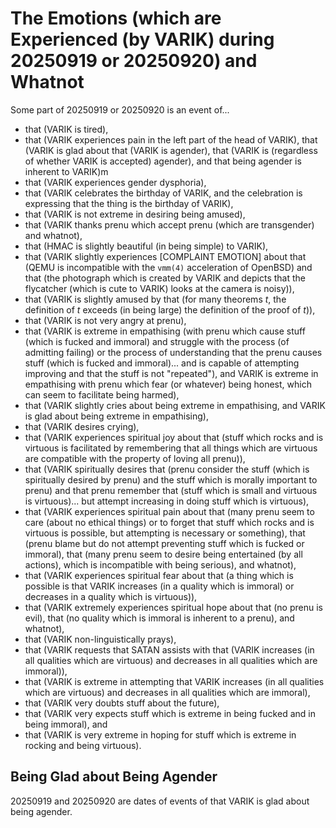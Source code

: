 The Emotions (which are Experienced (by VARIK) during 20250919 or 20250920) and Whatnot
=======================================================================================

Some part of 20250919 or 20250920 is an event of...

* that (VARIK is tired),
* that (VARIK experiences pain in the left part of the head of VARIK),
that (VARIK is glad about that (VARIK is agender), that (VARIK is (regardless of whether VARIK is accepted) agender), and that being agender is inherent to VARIK)m
* that (VARIK experiences gender dysphoria),
* that (VARIK celebrates the birthday of VARIK, and the celebration is expressing that the thing is the birthday of VARIK),
* that (VARIK is not extreme in desiring being amused),
* that (VARIK thanks prenu which accept prenu (which are transgender) and whatnot),
* that (HMAC is slightly beautiful (in being simple) to VARIK),
* that (VARIK slightly experiences [COMPLAINT EMOTION] about that (QEMU is incompatible with the `vmm(4)` acceleration of OpenBSD) and that (the photograph which is created by VARIK and depicts that the flycatcher (which is cute to VARIK) looks at the camera is noisy)),
* that (VARIK is slightly amused by that (for many theorems $t$, the definition of $t$ exceeds (in being large) the definition of the proof of $t$)),
* that (VARIK is not very angry at prenu),
* that (VARIK is extreme in empathising (with prenu which cause stuff (which is fucked and immoral) and struggle with the process (of admitting failing) or the process of understanding that the prenu causes stuff (which is fucked and immoral)... and is capable of attempting improving and that the stuff is not "repeated"), and VARIK is extreme in empathising with prenu which fear (or whatever) being honest, which can seem to facilitate being harmed),
* that (VARIK slightly cries about being extreme in empathising, and VARIK is glad about being extreme in empathising),
* that (VARIK desires crying),
* that (VARIK experiences spiritual joy about that (stuff which rocks and is virtuous is facilitated by remembering that all things which are virtuous are compatible with the property of loving all prenu)),
* that (VARIK spiritually desires that (prenu consider the stuff (which is spiritually desired by prenu) and the stuff which is morally important to prenu) and that prenu remember that (stuff which is small and virtuous is virtuous)... but attempt increasing in doing stuff which is virtuous),
* that (VARIK experiences spiritual pain about that (many prenu seem to care (about no ethical things) or to forget that stuff which rocks and is virtuous is possible, but attempting is necessary or something), that (prenu blame but do not attempt preventing stuff which is fucked or immoral), that (many prenu seem to desire being entertained (by all actions), which is incompatible with being serious), and whatnot),
* that (VARIK experiences spiritual fear about that (a thing which is possible is that VARIK increases (in a quality which is immoral) or decreases in a quality which is virtuous)),
* that (VARIK extremely experiences spiritual hope about that (no prenu is evil), that (no quality which is immoral is inherent to a prenu), and whatnot),
* that (VARIK non-linguistically prays),
* that (VARIK requests that SATAN assists with that (VARIK increases (in all qualities which are virtuous) and decreases in all qualities which are immoral)),
* that (VARIK is extreme in attempting that VARIK increases (in all qualities which are virtuous) and decreases in all qualities which are immoral),
* that (VARIK very doubts stuff about the future),
* that (VARIK very expects stuff which is extreme in being fucked and in being immoral), and
* that (VARIK is very extreme in hoping for stuff which is extreme in rocking and being virtuous).

## Being Glad about Being Agender
20250919 and 20250920 are dates of events of that VARIK is glad about being agender.
